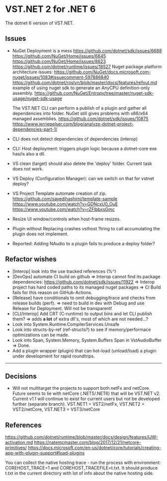# VST.NET 2 for .NET 6

The dotnet 6 version of VST.NET.

## Issues

* NuGet Deployment is a mess
  https://github.com/dotnet/sdk/issues/6688
  https://github.com/NuGet/Home/issues/6645
  https://github.com/NuGet/Home/issues/8623
  https://github.com/dotnet/runtime/issues/18527
  Nuget package platform architecture issues:
  https://github.com/NuGet/docs.microsoft.com-nuget/issues/1083#issuecomment-597886840
  https://github.com/dotnet/roslyn/blob/master/docs/features/refout.md
  example of using nuget sdk to generate an AnyCPU definition-only assembly.
  https://github.com/NuGet/Entropy/tree/master/nuget-sdk-usage/nuget-sdk-usage

  The VST.NET CLI can perform a publish of a plugin and gather all dependencies into folder.
  NuGet still gives problems with x86/x64 managed assemblies.
  https://github.com/dotnet/sdk/issues/10875
  https://www.jerriepelser.com/blog/analyze-dotnet-project-dependencies-part-1/

* CLI does not detect dependencies of dependencies (interop)
* CLI: Host deployment: triggers plugin logic because a dotnet-core exe has/is also a dll.

* VS clean (target) should also delete the 'deploy' folder. Current task does not work.
* VS Deploy (Configuration Manager): can we switch on that for vstnet deploy?
* VS Project Template automate creation of zip.
    https://github.com/sayedihashimi/template-sample
    https://www.youtube.com/watch?v=GDNcxU0_OuE
    https://www.youtube.com/watch?v=rZFIbbxsGmc

* Resize UI window/controls when host-frame resizes.
* Plugin without Replacing crashes vsthost ?tring to call accumulating the plugin does not implement.
* Reported: Adding NAudio to a plugin fails to produce a deploy folder?

## Refactor wishes

* [Interop] look into the use tracked references (%^)
* [DevOps] automate CI build on github
    => Interop cannot find its package dependencies: https://github.com/dotnet/sdk/issues/11922
    => Interop project has hard coded paths to its managed nuget packages
    => CI Build fails for this reason on GitHub-Actions.
* [Release] have conditionals to omit debugging/trace and checks from release builds (perf).
    => need to build in dev with Debug and use Release for Deployment. Will not be transparent!
* [CLI/Interop] Add CRT (C-runtime) to output bins and let CLI publish them?
    => adds **a lot** of extra dll's, most of which are not needed...?
* Look into System.Runtime.CompilerServices.Unsafe
* Look into structs-by-ref (ref-structs?) to see if memory/performace optimizations can be made.
* Look into Span<T>, System.Memory, System.Buffers
    Span<T> in VstAudioBuffer => Done.
* Add a plugin wrapper (plugin) that can hot-load (unload/load) a plugin under development for rapid roundtrips.

---

## Decisions

* Will not multitarget the projects to support both netFx and netCore. 
Future seems to lie with netCore (.NET5/.NET6) that will be VST.NET v2.
Current v1.1 will continue to exist for current users but not be developed further (separate branch).
VST.NET1 = VST2/netFx, VST.NET2 = VST2/netCore, VST.NET3 = VST3/netCore

## References

https://github.com/dotnet/runtime/blob/master/docs/design/features/IJW-activation.md
https://natemcmaster.com/blog/2017/12/21/netcore-primitives/
https://docs.microsoft.com/en-us/dotnet/core/tutorials/creating-app-with-plugin-support#load-plugins

You can collect the native hosting trace - run the process with environment: COREHOST_TRACE=1 and COREHOST_TRACEFILE=t.txt.
It should produce t.txt in the current directory with lot of info about the native hosting side.
